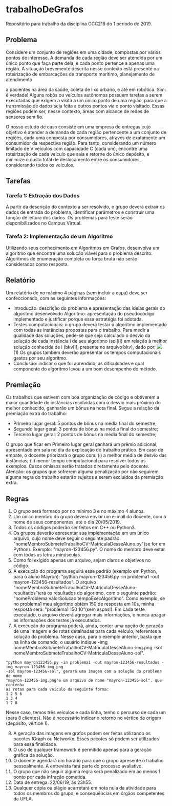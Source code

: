 # trabalhoDeGrafos
Repositório para trabalho da disciplina GCC218 do 1 período de 2019.

## Problema

Considere um conjunto de regiões em uma cidade, compostas por vários pontos de interesse.
A demanda de cada região deve ser atendida por um único ponto que faça parte dela, e cada
ponto pertence a apenas uma região. A situação brevemente descrita nesse contexto está presente na roteirização de embarcações de transporte marítimo, planejamento de atendimento

a pacientes na área da saúde, coleta de lixo urbano, e até em robótica. Sim: é verdade!
Alguns robôs ou veículos autônomos possuem tarefas a serem executadas que exigem a visita
a um único ponto de uma região, para que a transmissão de dados seja feita a outros pontos
via o ponto visitado. Essas regiões podem ser, nesse contexto, áreas com alcance de redes de
sensores sem fio.

O nosso estudo de caso consiste em uma empresa de entregas cujo objetivo é atender a
demanda de cada região pertencente a um conjunto de regiões, cada uma composta por
consumidores, através de exatamente um consumidor da respectiva região. Para tanto, considerando um número limitado de V veículos com capacidade C (cada um), encontre uma
roteirização de cada veículo que saia e retorne do único depósito, e minimize o custo total de
deslocamento entre os consumidores, considerando todos os veículos.

## Tarefas
### Tarefa 1: Extração dos Dados
A partir da descrição do contexto a ser resolvido, o grupo deverá extrair os dados de entrada do problema, identificar parâmetros e construir uma função de leitura dos dados. Os
problemas para teste serão disponibilizados no Campus Virtual.

### Tarefa 2: Implementação de um Algoritmo
Utilizando seus conhecimento em Algoritmos em Grafos, desenvolva um algoritmo que encontre uma solução viável para o problema descrito. Algoritmos de enumeração completa ou força bruta não serão considerados como resposta.

## Relatório
Um relatório de no máximo 4 páginas (sem incluir a capa) deve ser confeccionado, com as
seguintes informações:
* Introdução: descrição do problema e apresentação das ideias gerais do algoritmo desenvolvido
Algoritmo: apresentação do pseudocódigo implementado e justificar porque essa estratégia foi adotada.
* Testes computacionais: o grupo deverá testar o algoritmo implementado com todas as
instâncias propostas para o trabalho. Para medir a qualidade das soluções, pede-se
que seja calculado o desvio da solução de cada instância i de seu algoritmo (sol[i]) em
relação à melhor solução conhecida de i (bkv[i], presente no arquivo bkv), dado por:
<img src="https://latex.codecogs.com/gif.latex?\frac{sol[i]%20-%20bkv[i]}{bkv[i]}100" /> (1)
Os grupos também deverão apresentar os tempos computacionais gastos por seu algoritmo.
* Conclusão: indicar o que foi aprendido, as dificuldades e qual componente do algoritmo
levou a um bom desempenho do método.

## Premiação
Os trabalhos que estivem com boa organização de código e obtiverem a maior quantidade de instâncias resolvidas com o desvio mais próximo do melhor conhecido, ganharão um bônus na nota final. Segue a relação da premiação extra do trabalho:

* Primeiro lugar geral: 5 pontos de bônus na média final do semestre;
* Segundo lugar geral: 3 pontos de bônus na média final do semestre;
* Terceiro lugar geral: 2 pontos de bônus na média final do semestre;

O grupo que ficar em Primeiro lugar geral ganhará um prêmio adicional, apresentado em sala
no dia da explicação do trabalho prático.
Em caso de empate, o docente priorizará o grupo com: (i) a melhor média de desvio das
instâncias; (ii) menor tempo computacional para resolver todos os exemplos. Casos omissos
serão tratados diretamente pelo docente.
Atenção: os grupos que sofrerem alguma penalização por não seguirem alguma regra do
trabalho estarão sujeitos a serem excluídos da premiação extra.

## Regras
1. O grupo será formado por no mínimo 3 e no máximo 4 alunos.
2. Um único membro do grupo deverá enviar um e-mail do docente, com o nome de seus
componentes, até o dia 20/05/2019.
3. Todos os códigos poderão ser feitos em C++ ou Python3.
4. Os grupos deverão apresentar sua implementação em um único arquivo, cujo nome deve
seguir o seguinte padrão: "nomeMembroSubmeteTrabalhoCV-MatriculaDesseAluno.py"(se
for em Python). Exemplo: "mayron-123456.py". O nome do membro deve estar com
todas as letras minúsculas.
5. Como foi exigido apenas um arquivo, sejam claros e objetivos no código.
6. A execução do programa seguirá esse padrão (exemplo em Python, para o aluno Mayron): "python mayron-123456.py -in problema1 -out mayron-123456-resultados". O arquivo "nomeMembroSubmeteTrabalhoCV-MatriculaDesseAluno-resultados"terá os resultados do algoritmo, com o seguinte padrão: "nomeProblema valorSolucao tempoExecAlgoritmo". Como exemplo, se no problema1 meu algoritmo obtém 150 de resposta
em 10s, minha resposta será: "problema1 150 10"(sem aspas!). Em cada teste executado, o arquivo deverá agregar mais informações, e nunca apagar as informações dos
testes já executados.
7. A execução do programa poderá, ainda, conter uma opção de geração de uma imagem e de rotas detalhadas para cada veículo, referentes a solução do problema. Nesse caso, para o exemplo anterior, basta que na linha de comando, o usuário indique -img
nomeMembroSubmeteTrabalhoCV-MatriculaDesseAluno-img.png -sol
nomeMembroSubmeteTrabalhoCV-MatriculaDesseAluno-sol". 
```
"python mayron123456.py -in problema1 -out mayron-123456-resultados -img mayron-123456-img.png
-sol mayron-123456-sol", gerará uma imagem com a solução do problema de nome
"mayron-123456-img.png"e um arquivo de nome "mayron-123456-sol", que contenha
as rotas para cada veículo da seguinte forma:
1 2 5 6
1 3 4
1 7 8
```
Nesse caso, temos três veículos e cada linha, tenho o percurso de cada um (para 8
clientes). Não é necessário indicar o retorno no vértice de origem (depósito, vértice 1).

8. A geração das imagens em grafos podem ser feitas utilizando os pacotes IGraph ou
Networkx. Esses pacotes só podem ser utilizados para essa finalidade.
9. O uso de qualquer framework é permitido apenas para a geração gráfica da solução.
10. O docente agendará um horário para que o grupo apresente o trabalho pessoalmente.
A entrevista fará parte do processo avaliativo.
11. O grupo que não seguir alguma regra será penalizado em ao menos 1 ponto por cada
infração cometida.
12. Data de entrega: 22/06/19, às 23h55.
13. Qualquer cópia ou plágio acarretará em nota nula da atividade para todos os membros
do grupo, e consequências em órgãos competentes da UFLA.

